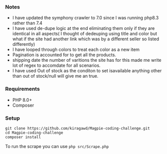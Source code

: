 
### Notes
* I have updated the symphony crawler to 7.0 since I was running php8.3 rather than 7.4
* I have used de-dupe logic at the end eliminating them only if they are identical in all aspects( I thought of dedeuping using title and color but what if the site had another link which was by a different seller so listed differently)
* I have looped through colors to treat each color as a new item
* Pagination is accounted for to get all the products.
* shipping date the number of varitions the site has for this made me write lot of regex to accomdate for all scenarios.
* I have used Out of stock as the conditon to set isavailable anything other than out of stock/null will give me an true.




### Requirements

* PHP 8.0+
* Composer

### Setup

```
git clone https://github.com/kiragawd/Magpie-coding-challenge.git
cd Magpie-coding-challenge
composer install
```

To run the scrape you can use `php src/Scrape.php`
